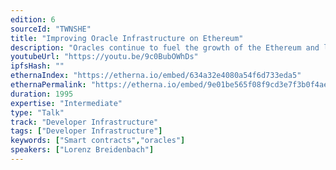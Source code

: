 ```yaml
---
edition: 6
sourceId: "TWNSHE"
title: "Improving Oracle Infrastructure on Ethereum"
description: "Oracles continue to fuel the growth of the Ethereum and layer-2 ecosystem. To build dApps that serve real-world use cases, from DeFi and DAOs to NFTs and beyond, Ethereum developers need access to secure oracle networks. In this session, we will dive into the latest oracle innovations and showcase new capabilities that enable Ethereum developers to build the scalable, secure, and feature-rich applications that can achieve widespread adoption."
youtubeUrl: "https://youtu.be/9c0BubOWhDs"
ipfsHash: ""
ethernaIndex: "https://etherna.io/embed/634a32e4080a54f6d733eda5"
ethernaPermalink: "https://etherna.io/embed/9e01be565f08f9cd3e7f3b0f4aec933c79603379ee53718a6daa6b12e08a4c1d"
duration: 1995
expertise: "Intermediate"
type: "Talk"
track: "Developer Infrastructure"
tags: ["Developer Infrastructure"]
keywords: ["Smart contracts","oracles"]
speakers: ["Lorenz Breidenbach"]
---
```

